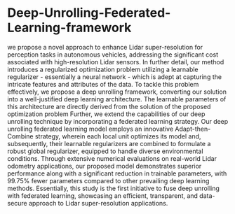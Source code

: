 # Deep-Unrolling-Federated-Learning-framework
we propose a novel approach to enhance Lidar super-resolution for perception tasks in autonomous vehicles, addressing the significant cost associated with high-resolution Lidar sensors. In further detail, our method introduces a regularized optimization problem utilizing a learnable regularizer - essentially a neural network - which is adept at capturing the intricate features and attributes of the data.
To tackle this problem effectively, we propose  a deep unrolling framework, converting our solution into a well-justified deep learning architecture. The learnable parameters of this architecture are directly derived from the solution of the proposed optimization problem 
Further, we extend the capabilities of our deep unrolling technique by incorporating a federated learning strategy. Our deep unrolling federated learning model employs an innovative Adapt-then-Combine strategy, wherein each local unit optimizes its model and, subsequently, their learnable regularizers are combined to formulate a robust global regularizer, equipped to handle diverse environmental conditions.
Through extensive numerical evaluations on real-world Lidar odometry applications, our proposed model demonstrates superior performance along with a significant reduction in trainable parameters, with $99.75\%$ fewer parameters compared to other prevailing deep learning methods. Essentially, this study is the first initiative to fuse deep unrolling with federated learning, showcasing an efficient, transparent, and data-secure approach to Lidar super-resolution applications.
